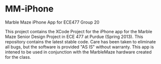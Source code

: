 MM-iPhone
=========

Marble Maze iPhone App for ECE477 Group 20

This project contains the XCode Project for the iPhone app for the Marble Maze Senior Design Project in ECE 477 at Purdue (Spring 2013).  This repository contains the latest stable code.  Care has been taken to eliminate all bugs, but the software is provided "AS IS" without warranty.  This app is intened to be used in conjunction with the MarbleMaze hardware created for the class.
